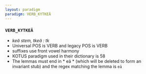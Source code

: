 ```yaml
---
layout: paradigm
paradigm: VERB_KYTKEÄ
---
```

### ` VERB_KYTKEÄ `

* _keä stem, tkeä : tk_
* Universal POS is VERB and legacy POS is VERB
* suffixes use front vowel harmony
* KOTUS paradigm used in their dictionary is 58
* The lemmas must end in * eä * (which will be deleted to form an invariant stub) and the regex matching the lemma is ` eä `
